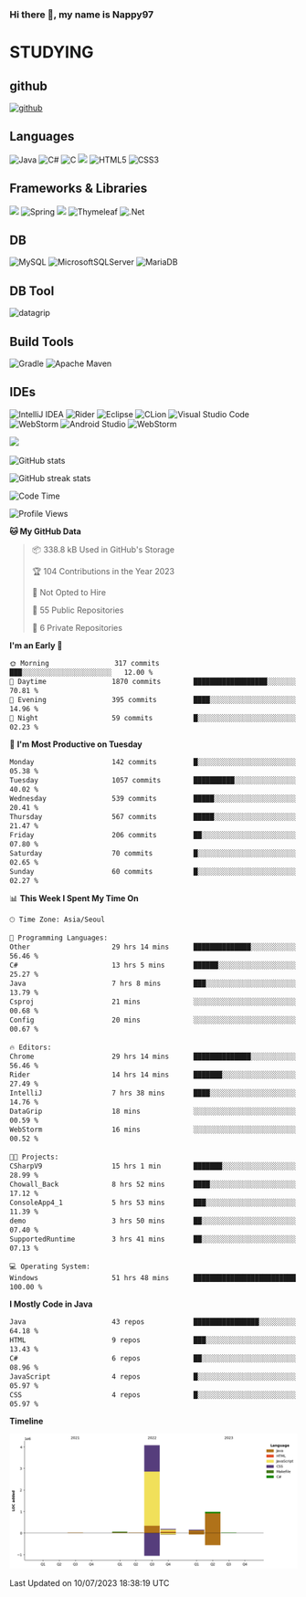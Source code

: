 ### Hi there 👋, my name is Nappy97

# STUDYING
## github
[<img src='https://cdn.jsdelivr.net/npm/simple-icons@3.0.1/icons/github.svg' alt='github' height='40'>](https://github.com/Nappy97)  

## Languages
![Java](https://img.shields.io/badge/java-%23ED8B00.svg?style=for-the-badge&logo=openjdk&logoColor=white) ![C#](https://img.shields.io/badge/c%23-%23239120.svg?style=for-the-badge&logo=c-sharp&logoColor=white) ![C](https://img.shields.io/badge/c-%2300599C.svg?style=for-the-badge&logo=c&logoColor=white) <img src="https://img.shields.io/badge/javascript-F7DF1E?style=for-the-badge&logo=javascript&logoColor=black"> ![HTML5](https://img.shields.io/badge/html5-%23E34F26.svg?style=for-the-badge&logo=html5&logoColor=white) ![CSS3](https://img.shields.io/badge/css3-%231572B6.svg?style=for-the-badge&logo=css3&logoColor=white)

## Frameworks & Libraries
<img src="https://img.shields.io/badge/bootstrap-7952B3?style=for-the-badge&logo=bootstrap&logoColor=white"> ![Spring](https://img.shields.io/badge/spring-%236DB33F.svg?style=for-the-badge&logo=spring&logoColor=white) <img src="https://img.shields.io/badge/jQuery-0769AD?style=for-the-badge&logo=jquery&logoColor=white"> ![Thymeleaf](https://img.shields.io/badge/Thymeleaf-%23005C0F.svg?style=for-the-badge&logo=Thymeleaf&logoColor=white) ![.Net](https://img.shields.io/badge/.NET-5C2D91?style=for-the-badge&logo=.net&logoColor=white)

## DB
![MySQL](https://img.shields.io/badge/mysql-%2300f.svg?style=for-the-badge&logo=mysql&logoColor=white) ![MicrosoftSQLServer](https://img.shields.io/badge/Microsoft%20SQL%20Server-CC2927?style=for-the-badge&logo=microsoft%20sql%20server&logoColor=white) ![MariaDB](https://img.shields.io/badge/MariaDB-003545?style=for-the-badge&logo=mariadb&logoColor=white)

## DB Tool
![datagrip](https://img.shields.io/badge/datagrip-9681EB?style=flat&logo=datagrip)

## Build Tools
![Gradle](https://img.shields.io/badge/Gradle-02303A.svg?style=for-the-badge&logo=Gradle&logoColor=white) ![Apache Maven](https://img.shields.io/badge/Apache%20Maven-C71A36?style=for-the-badge&logo=Apache%20Maven&logoColor=white)

## IDEs
![IntelliJ IDEA](https://img.shields.io/badge/IntelliJIDEA-000000.svg?style=for-the-badge&logo=intellij-idea&logoColor=white) ![Rider](https://img.shields.io/badge/Rider-000000.svg?style=for-the-badge&logo=Rider&logoColor=white&color=black&labelColor=crimson) ![Eclipse](https://img.shields.io/badge/Eclipse-FE7A16.svg?style=for-the-badge&logo=Eclipse&logoColor=white) ![CLion](https://img.shields.io/badge/CLion-black?style=for-the-badge&logo=clion&logoColor=white) ![Visual Studio Code](https://img.shields.io/badge/Visual%20Studio%20Code-0078d7.svg?style=for-the-badge&logo=visual-studio-code&logoColor=white) ![WebStorm](https://img.shields.io/badge/webstorm-143?style=for-the-badge&logo=webstorm&logoColor=white&color=black) ![Android Studio](https://img.shields.io/badge/Android%20Studio-3DDC84.svg?style=for-the-badge&logo=android-studio&logoColor=white) ![WebStorm](https://img.shields.io/badge/webstorm-143?style=for-the-badge&logo=webstorm&logoColor=white&color=black)

<div>
  <img  src="https://github-readme-stats.vercel.app/api/top-langs/?username=Nappy97&langs_count=8&exclude_repo=Example-deep-learning-from-scratch&layout=compact&line_height=24&hide_border=true&title_color=d88e82&card_width=280">
<div>
  
![GitHub stats](https://github-readme-stats.vercel.app/api?username=Nappy97&show_icons=true)  

![GitHub streak stats](https://github-readme-streak-stats.herokuapp.com/?user=Nappy97)  

<!--START_SECTION:waka-->
![Code Time](http://img.shields.io/badge/Code%20Time-172%20hrs%2028%20mins-blue)

![Profile Views](http://img.shields.io/badge/Profile%20Views-8-blue)

**🐱 My GitHub Data** 

> 📦 338.8 kB Used in GitHub's Storage 
 > 
> 🏆 104 Contributions in the Year 2023
 > 
> 🚫 Not Opted to Hire
 > 
> 📜 55 Public Repositories 
 > 
> 🔑 6 Private Repositories 
 > 
**I'm an Early 🐤** 

```text
🌞 Morning                317 commits         ███░░░░░░░░░░░░░░░░░░░░░░   12.00 % 
🌆 Daytime                1870 commits        ██████████████████░░░░░░░   70.81 % 
🌃 Evening                395 commits         ████░░░░░░░░░░░░░░░░░░░░░   14.96 % 
🌙 Night                  59 commits          █░░░░░░░░░░░░░░░░░░░░░░░░   02.23 % 
```
📅 **I'm Most Productive on Tuesday** 

```text
Monday                   142 commits         █░░░░░░░░░░░░░░░░░░░░░░░░   05.38 % 
Tuesday                  1057 commits        ██████████░░░░░░░░░░░░░░░   40.02 % 
Wednesday                539 commits         █████░░░░░░░░░░░░░░░░░░░░   20.41 % 
Thursday                 567 commits         █████░░░░░░░░░░░░░░░░░░░░   21.47 % 
Friday                   206 commits         ██░░░░░░░░░░░░░░░░░░░░░░░   07.80 % 
Saturday                 70 commits          █░░░░░░░░░░░░░░░░░░░░░░░░   02.65 % 
Sunday                   60 commits          █░░░░░░░░░░░░░░░░░░░░░░░░   02.27 % 
```


📊 **This Week I Spent My Time On** 

```text
🕑︎ Time Zone: Asia/Seoul

💬 Programming Languages: 
Other                    29 hrs 14 mins      ██████████████░░░░░░░░░░░   56.46 % 
C#                       13 hrs 5 mins       ██████░░░░░░░░░░░░░░░░░░░   25.27 % 
Java                     7 hrs 8 mins        ███░░░░░░░░░░░░░░░░░░░░░░   13.79 % 
Csproj                   21 mins             ░░░░░░░░░░░░░░░░░░░░░░░░░   00.68 % 
Config                   20 mins             ░░░░░░░░░░░░░░░░░░░░░░░░░   00.67 % 

🔥 Editors: 
Chrome                   29 hrs 14 mins      ██████████████░░░░░░░░░░░   56.46 % 
Rider                    14 hrs 14 mins      ███████░░░░░░░░░░░░░░░░░░   27.49 % 
IntelliJ                 7 hrs 38 mins       ████░░░░░░░░░░░░░░░░░░░░░   14.76 % 
DataGrip                 18 mins             ░░░░░░░░░░░░░░░░░░░░░░░░░   00.59 % 
WebStorm                 16 mins             ░░░░░░░░░░░░░░░░░░░░░░░░░   00.52 % 

🐱‍💻 Projects: 
CSharpV9                 15 hrs 1 min        ███████░░░░░░░░░░░░░░░░░░   28.99 % 
Chowall_Back             8 hrs 52 mins       ████░░░░░░░░░░░░░░░░░░░░░   17.12 % 
ConsoleApp4_1            5 hrs 53 mins       ███░░░░░░░░░░░░░░░░░░░░░░   11.39 % 
demo                     3 hrs 50 mins       ██░░░░░░░░░░░░░░░░░░░░░░░   07.40 % 
SupportedRuntime         3 hrs 41 mins       ██░░░░░░░░░░░░░░░░░░░░░░░   07.13 % 

💻 Operating System: 
Windows                  51 hrs 48 mins      █████████████████████████   100.00 % 
```

**I Mostly Code in Java** 

```text
Java                     43 repos            ████████████████░░░░░░░░░   64.18 % 
HTML                     9 repos             ███░░░░░░░░░░░░░░░░░░░░░░   13.43 % 
C#                       6 repos             ██░░░░░░░░░░░░░░░░░░░░░░░   08.96 % 
JavaScript               4 repos             █░░░░░░░░░░░░░░░░░░░░░░░░   05.97 % 
CSS                      4 repos             █░░░░░░░░░░░░░░░░░░░░░░░░   05.97 % 
```



**Timeline**

![Lines of Code chart](https://raw.githubusercontent.com/Nappy97/Nappy97/main/assets/bar_graph.png)


 Last Updated on 10/07/2023 18:38:19 UTC
<!--END_SECTION:waka-->
